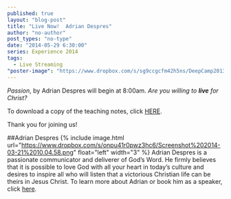 ```yaml
---
published: true
layout: "blog-post"
title: "Live Now!  Adrian Despres"
author: "no-author"
post_types: "no-type"
date: "2014-05-29 6:30:00"
series: Experience 2014
tags: 
  - Live Streaming
"poster-image": "https://www.dropbox.com/s/sg9ccgcfm42h5ns/DeepCamp2013_074.jpg"
---
```


*Passion*, by Adrian Despres will begin at 8:00am.  *Are you willing to **live** for Christ?*

To download a copy of the teaching notes, click <a href="https://www.dropbox.com/s/07ccirt5kfvxefx/Adrian%20Despres%20-%20A%20Passion%20For%20Christ%20.pdf" target="_blank">HERE</a>.

Thank you for joining us!

##Adrian Despres
{% include image.html url="https://www.dropbox.com/s/onpu41r0pwz3hc6/Screenshot%202014-03-21%2010.04.58.png" float="left" width="3" %} Adrian Despres is a passionate communicator and deliverer of God’s Word.  He firmly believes that it is possible to love God with all your heart in today’s culture and desires to inspire all who will listen that a victorious Christian life can be theirs in Jesus Christ.
To learn more about Adrian or book him as a speaker, click <a href="http://www.kbm.org/speakers/adrian-despres/" target="_blank">here</a>.